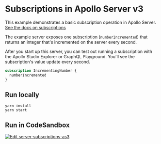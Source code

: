 # Subscriptions in Apollo Server v3

This example demonstrates a basic subscription operation in Apollo Server. [See the docs on subscriptions](https://www.apollographql.com/docs/apollo-server/data/subscriptions)

The example server exposes one subscription (`numberIncremented`) that returns an integer that's incremented on the server every second.

After you start up this server, you can test out running a subscription with the Apollo Studio Explorer or GraphQL Playground. You'll see the subscription's value update every second.

```graphql
subscription IncrementingNumber {
  numberIncremented
}
```

## Run locally

```shell
yarn install
yarn start
```

## Run in CodeSandbox

<a href="https://codesandbox.io/s/github/apollographql/docs-examples/tree/main/server-subscriptions-as3?initialpath=/graphql">
  <img alt="Edit server-subscriptions-as3" src="https://codesandbox.io/static/img/play-codesandbox.svg">
</a>
